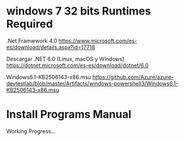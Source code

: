# windows 7 32 bits Runtimes Required


.Net Framwwork 4.0
https://www.microsoft.com/es-es/download/details.aspx?id=17718

Descargar .NET 6.0 (Linux, macOS y Windows)
https://dotnet.microsoft.com/es-es/download/dotnet/6.0

Windows6.1-KB2506143-x86.msu
https://github.com/Azure/azure-devtestlab/blob/master/Artifacts/windows-powershell3/Windows6.1-KB2506143-x86.msu


# Install Programs Manual

Working Progress...
